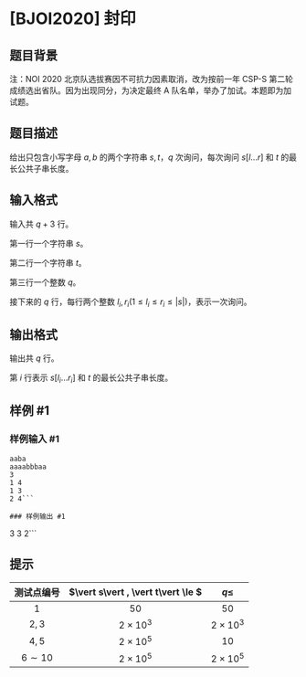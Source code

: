 # [BJOI2020] 封印

## 题目背景

注：NOI 2020 北京队选拔赛因不可抗力因素取消，改为按前一年 CSP-S 第二轮成绩选出省队。因为出现同分，为决定最终 A 队名单，举办了加试。本题即为加试题。

## 题目描述

给出只包含小写字母 $a,b$ 的两个字符串 $s, t$，$q$ 次询问，每次询问 $s[l \dots r]$ 和 $t$ 的最长公共子串长度。

## 输入格式

输入共 $q+3$ 行。

第一行一个字符串 $s$。

第二行一个字符串 $t$。

第三行一个整数 $q$。

接下来的 $q$ 行，每行两个整数 $l_i, r_i(1\le l_i \le r_i \le |s|)$，表示一次询问。

## 输出格式

输出共 $q$ 行。

第 $i$ 行表示 $s[l_i \dots r_i]$ 和 $t$ 的最长公共子串长度。

## 样例 #1

### 样例输入 #1
```
aaba
aaaabbbaa
3
1 4
1 3
2 4```

### 样例输出 #1

```
3
3
2```

## 提示

| 测试点编号 | $\vert s\vert , \vert t\vert \le $ |     $q\le$     |
| :--------: | :------------: | :------------: |
|    $1$     |      $50$      |      $50$      |
|   $2,3$    | $2\times 10^3$ | $2\times 10^3$ |
|   $4,5$    | $2\times 10^5$ |      $10$      |
| $6\sim 10$ | $2\times 10^5$ | $2\times 10^5$ |
